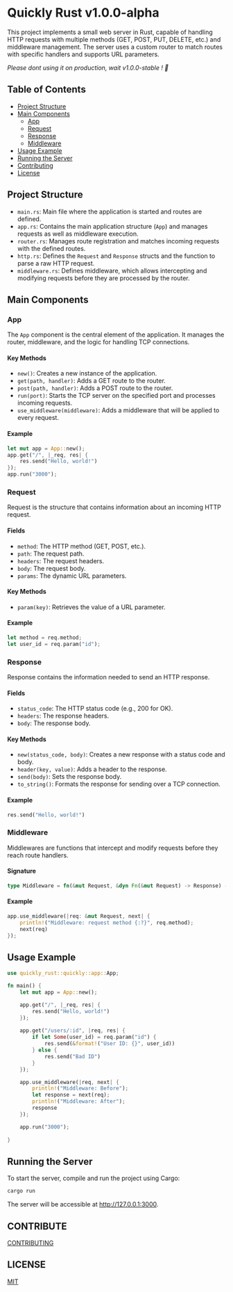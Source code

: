 # Quickly Rust v1.0.0-alpha

This project implements a small web server in Rust, capable of handling HTTP requests with multiple methods (GET, POST, PUT, DELETE, etc.) and middleware management. The server uses a custom router to match routes with specific handlers and supports URL parameters.

*Please dont using it on production, wait v1.0.0-stable ! 🤡*


## Table of Contents

- [Project Structure](#project-structure)
- [Main Components](#main-components)
  - [App](#app)
  - [Request](#request)
  - [Response](#response)
  - [Middleware](#middleware)
- [Usage Example](#usage-example)
- [Running the Server](#running-the-server)
- [Contributing](#contribute)
- [License](#license) 

## Project Structure

- `main.rs`: Main file where the application is started and routes are defined.
- `app.rs`: Contains the main application structure (`App`) and manages requests as well as middleware execution.
- `router.rs`: Manages route registration and matches incoming requests with the defined routes.
- `http.rs`: Defines the `Request` and `Response` structs and the function to parse a raw HTTP request.
- `middleware.rs`: Defines middleware, which allows intercepting and modifying requests before they are processed by the router.

## Main Components

### App

The `App` component is the central element of the application. It manages the router, middleware, and the logic for handling TCP connections.

#### Key Methods

- `new()`: Creates a new instance of the application.
- `get(path, handler)`: Adds a GET route to the router.
- `post(path, handler)`: Adds a POST route to the router.
- `run(port)`: Starts the TCP server on the specified port and processes incoming requests.
- `use_middleware(middleware)`: Adds a middleware that will be applied to every request.

#### Example

```rust
let mut app = App::new();
app.get("/", |_req, res| {        
    res.send("Hello, world!")
});
app.run("3000");
```

### Request
Request is the structure that contains information about an incoming HTTP request.

#### Fields
* `method`: The HTTP method (GET, POST, etc.).
* `path`: The request path.
* `headers`: The request headers.
* `body`: The request body.
* `params`: The dynamic URL parameters.
#### Key Methods
* `param(key)`: Retrieves the value of a URL parameter.
#### Example
```rust
let method = req.method;
let user_id = req.param("id");
```

### Response
Response contains the information needed to send an HTTP response.

#### Fields
* `status_code`: The HTTP status code (e.g., 200 for OK).
* `headers`: The response headers.
* `body`: The response body.
#### Key Methods
* `new(status_code, body)`: Creates a new response with a status code and body.
* `header(key, value)`: Adds a header to the response.
* `send(body)`: Sets the response body.
* `to_string()`: Formats the response for sending over a TCP connection.
#### Example
```rust
res.send("Hello, world!") 
```

### Middleware
Middlewares are functions that intercept and modify requests before they reach route handlers.

#### Signature
```rust
type Middleware = fn(&mut Request, &dyn Fn(&mut Request) -> Response) -> Response;
```
#### Example
```rust
app.use_middleware(|req: &mut Request, next| {
    println!("Middleware: request method {:?}", req.method);
    next(req)
});
```

## Usage Example
```rust
use quickly_rust::quickly::app::App;

fn main() {
    let mut app = App::new();

    app.get("/", |_req, res| {
        res.send("Hello, world!")
    });
    
    app.get("/users/:id", |req, res| {
        if let Some(user_id) = req.param("id") {
            res.send(&format!("User ID: {}", user_id))
        } else {
            res.send("Bad ID")
        }
    });

    app.use_middleware(|req, next| {
        println!("Middleware: Before");
        let response = next(req);
        println!("Middleware: After");
        response
    });

    app.run("3000");
    
}
```

## Running the Server
To start the server, compile and run the project using Cargo:

```bash
cargo run
```
The server will be accessible at http://127.0.0.1:3000.

## CONTRIBUTE 
[CONTRIBUTING](CONTRIBUTING.md)

## LICENSE
[MIT](LICENSE)